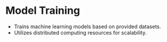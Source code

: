 #  Model Training
   - Trains machine learning models based on provided datasets.
   - Utilizes distributed computing resources for scalability.
